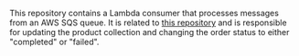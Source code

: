 This repository contains a Lambda consumer that processes messages from an AWS SQS queue. It is related to [this repository](https://github.com/Gabicolombo/e-commerce) and is responsible for updating the product collection and changing the order status to either "completed" or "failed".
